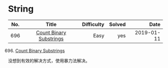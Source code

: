 # String
No.|Title|Difficulty|Solved|Date
--|:--:|--:|--:|--:|
696|[Count Binary Substrings](https://leetcode.com/problems/count-binary-substrings/)|Easy|yes|2019-01-11


696. [Count Binary Substrings](https://leetcode.com/problems/count-binary-substrings/)

没想到有效的解决方式，使用暴力法解决。
